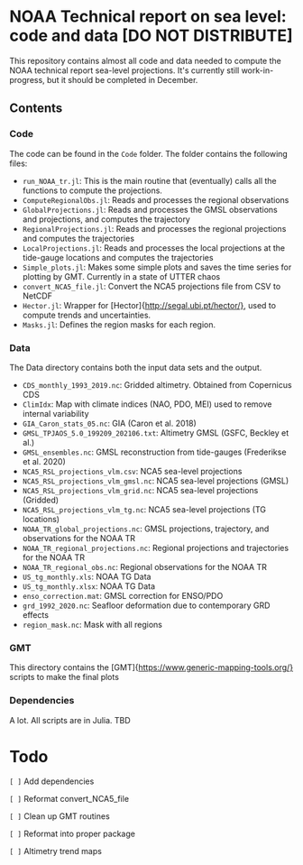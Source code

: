 # NOAA Technical report on sea level: code and data [DO NOT DISTRIBUTE]
This repository contains almost all code and data needed to compute the NOAA technical report sea-level projections. It's currently still work-in-progress, but it should be completed in December. 

## Contents
### Code
The code can be found in the `Code` folder. The folder contains the following files:

- `run_NOAA_tr.jl`: This is the main routine that (eventually) calls all the functions to compute the projections.
- `ComputeRegionalObs.jl`: Reads and processes the regional observations
- `GlobalProjections.jl`: Reads and processes the GMSL observations and projections, and computes the trajectory
- `RegionalProjections.jl`: Reads and processes the regional projections and computes the trajectories
- `LocalProjections.jl`: Reads and processes the local projections at the tide-gauge locations and computes the trajectories
- `Simple_plots.jl`: Makes some simple plots and saves the time series for plotting by GMT. Currently in a state of UTTER chaos
- `convert_NCA5_file.jl`: Convert the NCA5 projections file from CSV to NetCDF
- `Hector.jl`: Wrapper for [Hector]{http://segal.ubi.pt/hector/}, used to compute trends and uncertainties.
- `Masks.jl`: Defines the region masks for each region.

### Data
The Data directory contains both the input data sets and the output. 

- `CDS_monthly_1993_2019.nc`: Gridded altimetry. Obtained from Copernicus CDS
- `ClimIdx`: Map with climate indices (NAO, PDO, MEI) used to remove internal variability
- `GIA_Caron_stats_05.nc`: GIA (Caron et al. 2018)
- `GMSL_TPJAOS_5.0_199209_202106.txt`: Altimetry GMSL (GSFC, Beckley et al.)
- `GMSL_ensembles.nc`: GMSL reconstruction from tide-gauges (Frederikse et al. 2020)
- `NCA5_RSL_projections_vlm.csv`: NCA5 sea-level projections
- `NCA5_RSL_projections_vlm_gmsl.nc`: NCA5 sea-level projections (GMSL)
- `NCA5_RSL_projections_vlm_grid.nc`: NCA5 sea-level projections (Gridded)
- `NCA5_RSL_projections_vlm_tg.nc`: NCA5 sea-level projections (TG locations)
- `NOAA_TR_global_projections.nc`: GMSL projections, trajectory, and observations for the NOAA TR
- `NOAA_TR_regional_projections.nc`: Regional projections and trajectories for the NOAA TR
- `NOAA_TR_regional_obs.nc`: Regional observations for the NOAA TR
- `US_tg_monthly.xls`: NOAA TG Data
- `US_tg_monthly.xlsx`: NOAA TG Data
- `enso_correction.mat`: GMSL correction for ENSO/PDO
- `grd_1992_2020.nc`: Seafloor deformation due to contemporary GRD effects
- `region_mask.nc`: Mask with all regions

### GMT
This directory contains the [GMT]{https://www.generic-mapping-tools.org/} scripts to make the final plots

### Dependencies
A lot. All scripts are in Julia. TBD

# Todo
`[ ]` Add dependencies

`[ ]` Reformat convert_NCA5_file

`[ ]` Clean up GMT routines

`[ ]` Reformat into proper package

`[ ]` Altimetry trend maps
